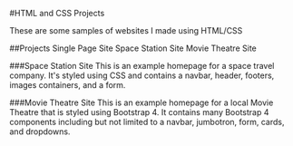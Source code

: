 #HTML and CSS Projects

These are some samples of websites I made using HTML/CSS

##Projects
Single Page Site
Space Station Site
Movie Theatre Site

###Space Station Site
This is an example homepage for a space travel company. It's styled using CSS and contains a navbar, header, footers, images containers, and a form.

###Movie Theatre Site
This is an example homepage for a local Movie Theatre that is styled using Bootstrap 4. It contains many Bootstrap 4 components including but not limited to a navbar, jumbotron, form, cards, and dropdowns.
